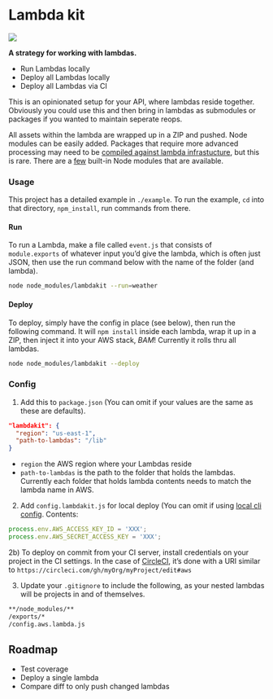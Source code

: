 # Lambda kit

![](http://i.giphy.com/X35necnRanNG8.gif)

**A strategy for working with lambdas.**

- Run Lambdas locally
- Deploy all Lambdas locally
- Deploy all Lambdas via CI

This is an opinionated setup for your API, where lambdas reside together. Obviously you could use this and then bring in lambdas as submodules or packages if you wanted to maintain seperate reops.

All assets within the lambda are wrapped up in a ZIP and pushed. Node modules can be easily added. Packages that require more advanced processing may need to be [compiled against lambda infrastucture](https://aws.amazon.com/blogs/compute/nodejs-packages-in-lambda/), but this is rare. There are a [few](https://medium.com/@kirkstrobeck/aws-lambda-node-modules-176f89471364) built-in Node modules that are available.

### Usage

This project has a detailed example in `./example`. To run the example, `cd` into that directory, `npm_install`, run commands from there.

#### Run

To run a Lambda, make a file called `event.js` that consists of `module.exports` of whatever input you’d give the lambda, which is often just JSON, then use the run command below with the name of the folder (and lambda).

```bash
node node_modules/lambdakit --run=weather
```

#### Deploy

To deploy, simply have the config in place (see below), then run the following command. It will `npm install` inside each lambda, wrap it up in a ZIP, then inject it into your AWS stack, *BAM*! Currently it rolls thru all lambdas.

```bash
node node_modules/lambdakit --deploy
```

### Config

1) Add this to `package.json` (You can omit if your values are the same as these are defaults).

```json
"lambdakit": {
  "region": "us-east-1",
  "path-to-lambdas": "/lib"
}
```

- `region` the AWS region where your Lambdas reside
- `path-to-lambdas` is the path to the folder that holds the lambdas. Currently each folder that holds lambda contents needs to match the lambda name in AWS.

2) Add `config.lambdakit.js` for local deploy (You can omit if using [local cli config](http://docs.aws.amazon.com/cli/latest/userguide/cli-chap-getting-started.html#cli-quick-configuration). Contents:

```js
process.env.AWS_ACCESS_KEY_ID = 'XXX';
process.env.AWS_SECRET_ACCESS_KEY = 'XXX';
```

2b) To deploy on commit from your CI server, install credentials on your project in the CI settings. In the case of [CircleCI](https://circleci.com), it’s done with a URI similar to `https://circleci.com/gh/myOrg/myProject/edit#aws`

3) Update your `.gitignore` to include the following, as your nested lambdas will be projects in and of themselves.

```bash
**/node_modules/**
/exports/*
/config.aws.lambda.js
```

## Roadmap

- Test coverage
- Deploy a single lambda
- Compare diff to only push changed lambdas
